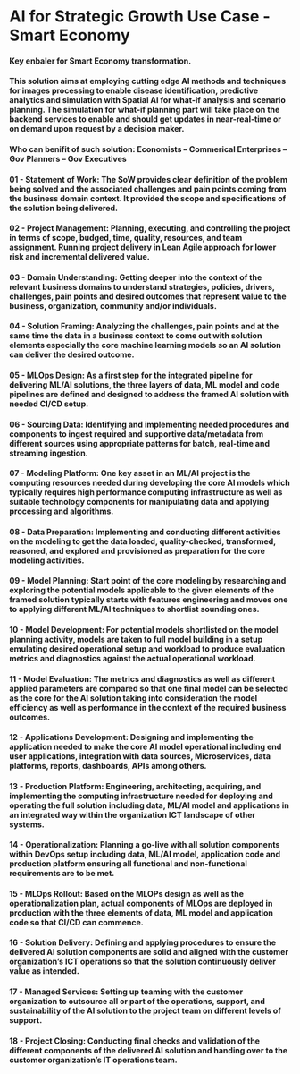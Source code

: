 # AI for Strategic Growth Use Case - Smart Economy
#### Key enbaler for Smart Economy transformation. 

<p></p>

#### This solution aims at employing cutting edge AI methods and techniques for images processing to enable disease identification, predictive analytics and simulation with Spatial AI for what-if analysis and scenario planning. The simulation for what-if planning part will take place on the backend services to enable and should get updates in near-real-time or on demand upon request by a decision maker.

<p></p>

#### Who can benifit of such solution: Economists – Commerical Enterprises – Gov Planners – Gov Executives 

<p></p>

#### 01 - Statement of Work: The SoW provides clear definition of the problem being solved and the associated challenges and pain points coming from the business domain context. It provided the scope and specifications of the solution being delivered.
#### 02 - Project Management: Planning, executing, and controlling the project in terms of scope, budged, time, quality, resources, and team assignment. Running project delivery in Lean Agile approach for lower risk and incremental delivered value.
#### 03 - Domain Understanding: Getting deeper into the context of the relevant business domains to understand strategies, policies, drivers, challenges, pain points and desired outcomes that represent value to the business, organization, community and/or individuals.
#### 04 - Solution Framing: Analyzing the challenges, pain points and at the same time the data in a business context to come out with solution elements especially the core machine learning models so an AI solution can deliver the desired outcome.
#### 05 - MLOps Design: As a first step for the integrated pipeline for delivering ML/AI solutions, the three layers of data, ML model and code pipelines are defined and designed to address the framed AI solution with needed CI/CD setup.
#### 06 - Sourcing Data: Identifying and implementing needed procedures and components to ingest required and supportive data/metadata from different sources using appropriate patterns for batch, real-time and streaming ingestion.
#### 07 - Modeling Platform: One key asset in an ML/AI project is the computing resources needed during developing the core AI models which typically requires high performance computing infrastructure as well as suitable technology components for manipulating data and applying processing and algorithms.
#### 08 - Data Preparation: Implementing and conducting different activities on the modeling to get the data loaded, quality-checked, transformed, reasoned, and explored and provisioned as preparation for the core modeling activities.
#### 09 - Model Planning: Start point of the core modeling by researching and exploring the potential models applicable to the given elements of the framed solution typically starts with features engineering and moves one to applying different ML/AI techniques to shortlist sounding ones.
#### 10 - Model Development: For potential models shortlisted on the model planning activity, models are taken to full model building in a setup emulating desired operational setup and workload to produce evaluation metrics and diagnostics against the actual operational workload.
#### 11 - Model Evaluation: The metrics and diagnostics as well as different applied parameters are compared so that one final model can be selected as the core for the AI solution taking into consideration the model efficiency as well as performance in the context of the required business outcomes.
#### 12 - Applications Development: Designing and implementing the application needed to make the core AI model operational including end user applications, integration with data sources, Microservices, data platforms, reports, dashboards, APIs among others.
#### 13 - Production Platform: Engineering, architecting, acquiring, and implementing the computing infrastructure needed for deploying and operating the full solution including data, ML/AI model and applications in an integrated way within the organization ICT landscape of other systems.
#### 14 - Operationalization: Planning a go-live with all solution components within DevOps setup including data, ML/AI model, application code and production platform ensuring all functional and non-functional requirements are to be met.
#### 15 - MLOps Rollout: Based on the MLOPs design as well as the operationalization plan, actual components of MLOps are deployed in production with the three elements of data, ML model and application code so that CI/CD can commence.
#### 16 - Solution Delivery: Defining and applying procedures to ensure the delivered AI solution components are solid and aligned with the customer organization’s ICT operations so that the solution continuously deliver value as intended.
#### 17 - Managed Services: Setting up teaming with the customer organization to outsource all or part of the operations, support, and sustainability of the AI solution to the project team on different levels of support.
#### 18 - Project Closing: Conducting final checks and validation of the different components of the delivered AI solution and handing over to the customer organization’s IT operations team.
